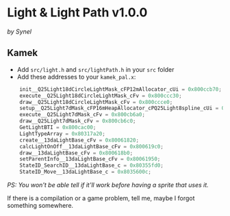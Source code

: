 # Light & Light Path v1.0.0
*by Synel*

## Kamek
- Add `src/light.h` and `src/lightPath.h` in your `src` folder
- Add these addresses to your `kamek_pal.x`:
```cpp
	init__Q25Light18dCircleLightMask_cFP12mAllocator_cUi = 0x800ccb70;
	execute__Q25Light18dCircleLightMask_cFv = 0x800ccc30;
	draw__Q25Light18dCircleLightMask_cFv = 0x800ccce0;
	setup__Q25Light7dMask_cFP16mHeapAllocator_cPQ25Light8spline_cUi = 0x800cb580;
	execute__Q25Light7dMask_cFv = 0x800cb6a0;
	draw__Q25Light7dMask_cFv = 0x800cb6c0;
	GetLightBTI = 0x800cac00;
	LightTypeArray = 0x80317a20;
	create__13daLightBase_cFv = 0x80061820;
	calcLightOnOff__13daLightBase_cFv = 0x800619c0;
	draw__13daLightBase_cFv = 0x800618b0;
	setParentInfo__13daLightBase_cFv = 0x80061950;
	StateID_SearchID__13daLightBase_c = 0x80355fd0;
	StateID_Move__13daLightBase_c = 0x8035600c;
```

*PS: You won't be able tell if it'll work before having a sprite that uses it.*

If there is a compilation or a game problem, tell me, maybe I forgot something somewhere.
